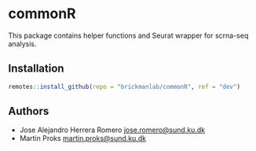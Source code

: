 # commonR

This package contains helper functions and Seurat wrapper for scrna-seq analysis.

## Installation

```R
remotes::install_github(repo = "brickmanlab/commonR", ref = "dev")
```

## Authors

- Jose Alejandro Herrera Romero <jose.romero@sund.ku.dk>
- Martin Proks <martin.proks@sund.ku.dk>
